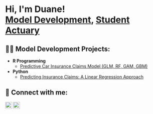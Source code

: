 <h1>Hi, I'm Duane! <br/><a href="https://github.com/theStatMan314">Model Development</a>, <a href="https://www.linkedin.com/in/duane-williams-2600a9142">Student Actuary</a></h1>

<h2>👨‍💻 Model Development Projects:</h2>

- <b>R Programming</b>
  - [Predictive Car Insurance Claims Model (GLM, RF, GAM, GBM)](https://github.com/theStatMan314/Binomial_Car_Insurance_Model)
- <b>Python</b>
  - [Predicting Insurance Claims: A Linear Regression Approach](https://github.com/theStatMan314/Claims-Amount---Linear-Regression)


<h2> 🤳 Connect with me:</h2>

[<img align="left" alt="thestatman314 | Twitter" width="22px" src="https://cdn.jsdelivr.net/npm/simple-icons@v3/icons/twitter.svg" />][twitter]
[<img align="left" alt="thestatman314 | LinkedIn" width="22px" src="https://cdn.jsdelivr.net/npm/simple-icons@v3/icons/linkedin.svg" />][linkedin]


[twitter]: https://x.com/thestatman314
[linkedin]: https://www.linkedin.com/in/duane-williams-2600a9142

<!--
**joshmadakor1/joshmadakor1** is a ✨ _special_ ✨ repository because its `README.md` (this file) appears on your GitHub profile.

Here are some ideas to get you started:

- 🔭 I’m currently working on ...
- 🌱 I’m currently learning ...
- 👯 I’m looking to collaborate on ...
- 🤔 I’m looking for help with ...
- 💬 Ask me about ...
- 📫 How to reach me: ...
- 😄 Pronouns: ...
- ⚡ Fun fact: ...
-->
